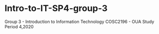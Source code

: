# Intro-to-IT-SP4-group-3
Group 3 - Introduction to Information Technology COSC2196 - OUA Study Period 4,2020 
